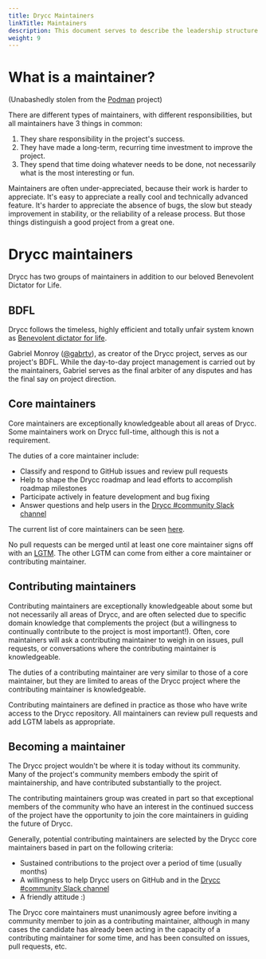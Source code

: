 ```yaml
---
title: Drycc Maintainers
linkTitle: Maintainers
description: This document serves to describe the leadership structure of the Drycc project, and list the current project maintainers.
weight: 9
---
```


# What is a maintainer?

(Unabashedly stolen from the [Podman](https://github.com/containers/podman/blob/master/MAINTAINERS) project)

There are different types of maintainers, with different responsibilities, but
all maintainers have 3 things in common:

1. They share responsibility in the project's success.
2. They have made a long-term, recurring time investment to improve the project.
3. They spend that time doing whatever needs to be done, not necessarily what
is the most interesting or fun.

Maintainers are often under-appreciated, because their work is harder to appreciate.
It's easy to appreciate a really cool and technically advanced feature. It's harder
to appreciate the absence of bugs, the slow but steady improvement in stability,
or the reliability of a release process. But those things distinguish a good
project from a great one.

# Drycc maintainers

Drycc has two groups of maintainers in addition to our beloved Benevolent Dictator for Life.

## BDFL

Drycc follows the timeless, highly efficient and totally unfair system known as [Benevolent dictator
for life](http://en.wikipedia.org/wiki/Benevolent_Dictator_for_Life).

Gabriel Monroy ([@gabrtv](https://github.com/gabrtv)), as creator of the Drycc project, serves as our
project's BDFL. While the day-to-day project management is carried out by the maintainers, Gabriel
serves as the final arbiter of any disputes and has the final say on project direction.

## Core maintainers

Core maintainers are exceptionally knowledgeable about all areas of Drycc. Some maintainers work on Drycc
full-time, although this is not a requirement.

The duties of a core maintainer include:

* Classify and respond to GitHub issues and review pull requests
* Help to shape the Drycc roadmap and lead efforts to accomplish roadmap milestones
* Participate actively in feature development and bug fixing
* Answer questions and help users in the [Drycc #community Slack channel](https://slack.drycc.cc)

The current list of core maintainers can be seen [here](https://github.com/orgs/drycc/teams/core-maintainers).

No pull requests can be merged until at least one core maintainer signs off with an
[LGTM](http://docs.drycc.cc/en/latest/contributing/standards/#merge-approval). The other LGTM can
come from either a core maintainer or contributing maintainer.

## Contributing maintainers

Contributing maintainers are exceptionally knowledgeable about some but not necessarily all areas
of Drycc, and are often selected due to specific domain knowledge that complements the project (but
a willingness to continually contribute to the project is most important!). Often,
core maintainers will ask a contributing maintainer to weigh in on issues, pull requests, or
conversations where the contributing maintainer is knowledgeable.

The duties of a contributing maintainer are very similar to those of a core maintainer, but they are limited to areas of the Drycc project where the contributing maintainer is knowledgeable.

Contributing maintainers are defined in practice as those who have write access to the Drycc repository. All maintainers can review pull requests and add LGTM labels as appropriate.

## Becoming a maintainer

The Drycc project wouldn't be where it is today without its community. Many of the project's
community members embody the spirit of maintainership, and have contributed substantially to
the project.

The contributing maintainers group was created in part so that exceptional members of the community
who have an interest in the continued success of the project have the opportunity to join the
core maintainers in guiding the future of Drycc.

Generally, potential contributing maintainers are selected by the Drycc core maintainers based in
part on the following criteria:

* Sustained contributions to the project over a period of time (usually months)
* A willingness to help Drycc users on GitHub and in the [Drycc #community Slack channel](https://slack.drycc.cc)
* A friendly attitude :)

The Drycc core maintainers must unanimously agree before inviting a community member to join as a
contributing maintainer, although in many cases the candidate has already been acting in the
capacity of a contributing maintainer for some time, and has been consulted on issues, pull requests,
etc.
